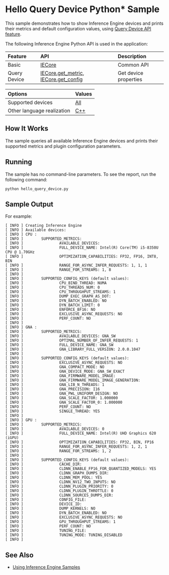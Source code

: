 # Hello Query Device Python* Sample

This sample demonstrates how to show Inference Engine devices and prints their metrics and default configuration values, using [Query Device API feature](../../../../../docs/IE_DG/InferenceEngine_QueryAPI.md).

The following Inference Engine Python API is used in the application:

| Feature      | API                                      | Description           |
| :----------- | :--------------------------------------- | :-------------------- |
| Basic        | [IECore]                                 | Common API            |
| Query Device | [IECore.get_metric], [IECore.get_config] | Get device properties |

| Options                    | Values                                                                  |
| :------------------------- | :---------------------------------------------------------------------- |
| Supported devices          | [All](../../../../../docs/IE_DG/supported_plugins/Supported_Devices.md) |
| Other language realization | [C++](../../../../samples/hello_query_device)                           |

## How It Works

The sample queries all available Inference Engine devices and prints their supported metrics and plugin configuration parameters.

## Running

The sample has no command-line parameters. To see the report, run the following command:

```
python hello_query_device.py
```

## Sample Output

For example:

```
[ INFO ] Creating Inference Engine
[ INFO ] Available devices:
[ INFO ] CPU :
[ INFO ]        SUPPORTED_METRICS:
[ INFO ]                AVAILABLE_DEVICES:
[ INFO ]                FULL_DEVICE_NAME: Intel(R) Core(TM) i5-8350U CPU @ 1.70GHz
[ INFO ]                OPTIMIZATION_CAPABILITIES: FP32, FP16, INT8, BIN
[ INFO ]                RANGE_FOR_ASYNC_INFER_REQUESTS: 1, 1, 1
[ INFO ]                RANGE_FOR_STREAMS: 1, 8
[ INFO ]
[ INFO ]        SUPPORTED_CONFIG_KEYS (default values):
[ INFO ]                CPU_BIND_THREAD: NUMA
[ INFO ]                CPU_THREADS_NUM: 0
[ INFO ]                CPU_THROUGHPUT_STREAMS: 1
[ INFO ]                DUMP_EXEC_GRAPH_AS_DOT:
[ INFO ]                DYN_BATCH_ENABLED: NO
[ INFO ]                DYN_BATCH_LIMIT: 0
[ INFO ]                ENFORCE_BF16: NO
[ INFO ]                EXCLUSIVE_ASYNC_REQUESTS: NO
[ INFO ]                PERF_COUNT: NO
[ INFO ]
[ INFO ] GNA :
[ INFO ]        SUPPORTED_METRICS:
[ INFO ]                AVAILABLE_DEVICES: GNA_SW
[ INFO ]                OPTIMAL_NUMBER_OF_INFER_REQUESTS: 1
[ INFO ]                FULL_DEVICE_NAME: GNA_SW
[ INFO ]                GNA_LIBRARY_FULL_VERSION: 2.0.0.1047
[ INFO ]
[ INFO ]        SUPPORTED_CONFIG_KEYS (default values):
[ INFO ]                EXCLUSIVE_ASYNC_REQUESTS: NO
[ INFO ]                GNA_COMPACT_MODE: NO
[ INFO ]                GNA_DEVICE_MODE: GNA_SW_EXACT
[ INFO ]                GNA_FIRMWARE_MODEL_IMAGE:
[ INFO ]                GNA_FIRMWARE_MODEL_IMAGE_GENERATION:
[ INFO ]                GNA_LIB_N_THREADS: 1
[ INFO ]                GNA_PRECISION: I16
[ INFO ]                GNA_PWL_UNIFORM_DESIGN: NO
[ INFO ]                GNA_SCALE_FACTOR: 1.000000
[ INFO ]                GNA_SCALE_FACTOR_0: 1.000000
[ INFO ]                PERF_COUNT: NO
[ INFO ]                SINGLE_THREAD: YES
[ INFO ]
[ INFO ] GPU :
[ INFO ]        SUPPORTED_METRICS:
[ INFO ]                AVAILABLE_DEVICES: 0
[ INFO ]                FULL_DEVICE_NAME: Intel(R) UHD Graphics 620 (iGPU)
[ INFO ]                OPTIMIZATION_CAPABILITIES: FP32, BIN, FP16
[ INFO ]                RANGE_FOR_ASYNC_INFER_REQUESTS: 1, 2, 1
[ INFO ]                RANGE_FOR_STREAMS: 1, 2
[ INFO ]
[ INFO ]        SUPPORTED_CONFIG_KEYS (default values):
[ INFO ]                CACHE_DIR:
[ INFO ]                CLDNN_ENABLE_FP16_FOR_QUANTIZED_MODELS: YES
[ INFO ]                CLDNN_GRAPH_DUMPS_DIR:
[ INFO ]                CLDNN_MEM_POOL: YES
[ INFO ]                CLDNN_NV12_TWO_INPUTS: NO
[ INFO ]                CLDNN_PLUGIN_PRIORITY: 0
[ INFO ]                CLDNN_PLUGIN_THROTTLE: 0
[ INFO ]                CLDNN_SOURCES_DUMPS_DIR:
[ INFO ]                CONFIG_FILE:
[ INFO ]                DEVICE_ID:
[ INFO ]                DUMP_KERNELS: NO
[ INFO ]                DYN_BATCH_ENABLED: NO
[ INFO ]                EXCLUSIVE_ASYNC_REQUESTS: NO
[ INFO ]                GPU_THROUGHPUT_STREAMS: 1
[ INFO ]                PERF_COUNT: NO
[ INFO ]                TUNING_FILE:
[ INFO ]                TUNING_MODE: TUNING_DISABLED
[ INFO ]
```

## See Also

* [Using Inference Engine Samples](../../../../../docs/IE_DG/Samples_Overview.md)

[IECore]:https://docs.openvinotoolkit.org/latest/ie_python_api/classie__api_1_1IECore.html
[IECore.get_metric]:https://docs.openvinotoolkit.org/latest/ie_python_api/classie__api_1_1IECore.html#af1cdf2ecbea6399c556957c2c2fdf8eb
[IECore.get_config]:https://docs.openvinotoolkit.org/latest/ie_python_api/classie__api_1_1IECore.html#a48764dec7c235d2374af8b8ef53c6363
